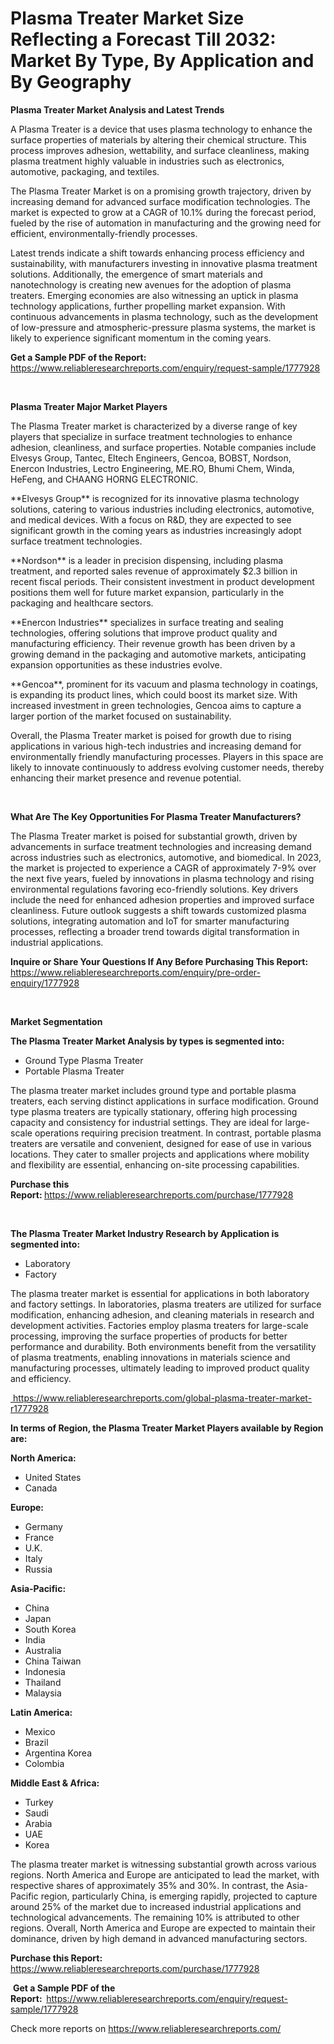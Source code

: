 <p><h1>Plasma Treater Market Size Reflecting a Forecast Till 2032: Market By Type, By Application and By Geography</h1></p><p><strong>Plasma Treater Market Analysis and Latest Trends</strong></p>
<p><p>A Plasma Treater is a device that uses plasma technology to enhance the surface properties of materials by altering their chemical structure. This process improves adhesion, wettability, and surface cleanliness, making plasma treatment highly valuable in industries such as electronics, automotive, packaging, and textiles.</p><p>The Plasma Treater Market is on a promising growth trajectory, driven by increasing demand for advanced surface modification technologies. The market is expected to grow at a CAGR of 10.1% during the forecast period, fueled by the rise of automation in manufacturing and the growing need for efficient, environmentally-friendly processes. </p><p>Latest trends indicate a shift towards enhancing process efficiency and sustainability, with manufacturers investing in innovative plasma treatment solutions. Additionally, the emergence of smart materials and nanotechnology is creating new avenues for the adoption of plasma treaters. Emerging economies are also witnessing an uptick in plasma technology applications, further propelling market expansion. With continuous advancements in plasma technology, such as the development of low-pressure and atmospheric-pressure plasma systems, the market is likely to experience significant momentum in the coming years.</p></p>
<p><strong>Get a Sample PDF of the Report:&nbsp;</strong> <a href="https://www.reliableresearchreports.com/enquiry/request-sample/1777928?utm_campaign=3250&utm_medium=2&utm_source=Github&utm_content=ia&utm_term=09042025&utm_id=plasma-treater">https://www.reliableresearchreports.com/enquiry/request-sample/1777928</a></p>
<p>&nbsp;</p>
<p><strong>Plasma Treater Major Market Players</strong></p>
<p><p>The Plasma Treater market is characterized by a diverse range of key players that specialize in surface treatment technologies to enhance adhesion, cleanliness, and surface properties. Notable companies include Elvesys Group, Tantec, Eltech Engineers, Gencoa, BOBST, Nordson, Enercon Industries, Lectro Engineering, ME.RO, Bhumi Chem, Winda, HeFeng, and CHAANG HORNG ELECTRONIC.</p><p>**Elvesys Group** is recognized for its innovative plasma technology solutions, catering to various industries including electronics, automotive, and medical devices. With a focus on R&D, they are expected to see significant growth in the coming years as industries increasingly adopt surface treatment technologies.</p><p>**Nordson** is a leader in precision dispensing, including plasma treatment, and reported sales revenue of approximately $2.3 billion in recent fiscal periods. Their consistent investment in product development positions them well for future market expansion, particularly in the packaging and healthcare sectors.</p><p>**Enercon Industries** specializes in surface treating and sealing technologies, offering solutions that improve product quality and manufacturing efficiency. Their revenue growth has been driven by a growing demand in the packaging and automotive markets, anticipating expansion opportunities as these industries evolve.</p><p>**Gencoa**, prominent for its vacuum and plasma technology in coatings, is expanding its product lines, which could boost its market size. With increased investment in green technologies, Gencoa aims to capture a larger portion of the market focused on sustainability.</p><p>Overall, the Plasma Treater market is poised for growth due to rising applications in various high-tech industries and increasing demand for environmentally friendly manufacturing processes. Players in this space are likely to innovate continuously to address evolving customer needs, thereby enhancing their market presence and revenue potential.</p></p>
<p>&nbsp;</p>
<p><strong>What Are The Key Opportunities For Plasma Treater Manufacturers?</strong></p>
<p><p>The Plasma Treater market is poised for substantial growth, driven by advancements in surface treatment technologies and increasing demand across industries such as electronics, automotive, and biomedical. In 2023, the market is projected to experience a CAGR of approximately 7-9% over the next five years, fueled by innovations in plasma technology and rising environmental regulations favoring eco-friendly solutions. Key drivers include the need for enhanced adhesion properties and improved surface cleanliness. Future outlook suggests a shift towards customized plasma solutions, integrating automation and IoT for smarter manufacturing processes, reflecting a broader trend towards digital transformation in industrial applications.</p></p>
<p><strong>Inquire or Share Your Questions If Any Before Purchasing This Report:</strong> <a href="https://www.reliableresearchreports.com/enquiry/pre-order-enquiry/1777928?utm_campaign=3250&utm_medium=2&utm_source=Github&utm_content=ia&utm_term=09042025&utm_id=plasma-treater">https://www.reliableresearchreports.com/enquiry/pre-order-enquiry/1777928</a></p>
<p>&nbsp;</p>
<p><strong>Market Segmentation</strong></p>
<p><strong>The Plasma Treater Market Analysis by types is segmented into:</strong></p>
<p><ul><li>Ground Type Plasma Treater</li><li>Portable Plasma Treater</li></ul></p>
<p><p>The plasma treater market includes ground type and portable plasma treaters, each serving distinct applications in surface modification. Ground type plasma treaters are typically stationary, offering high processing capacity and consistency for industrial settings. They are ideal for large-scale operations requiring precision treatment. In contrast, portable plasma treaters are versatile and convenient, designed for ease of use in various locations. They cater to smaller projects and applications where mobility and flexibility are essential, enhancing on-site processing capabilities.</p></p>
<p><strong>Purchase this Report:&nbsp;</strong><a href="https://www.reliableresearchreports.com/purchase/1777928?utm_campaign=3250&utm_medium=2&utm_source=Github&utm_content=ia&utm_term=09042025&utm_id=plasma-treater">https://www.reliableresearchreports.com/purchase/1777928</a></p>
<p>&nbsp;</p>
<p><strong>The Plasma Treater Market Industry Research by Application is segmented into:</strong></p>
<p><ul><li>Laboratory</li><li>Factory</li></ul></p>
<p><p>The plasma treater market is essential for applications in both laboratory and factory settings. In laboratories, plasma treaters are utilized for surface modification, enhancing adhesion, and cleaning materials in research and development activities. Factories employ plasma treaters for large-scale processing, improving the surface properties of products for better performance and durability. Both environments benefit from the versatility of plasma treatments, enabling innovations in materials science and manufacturing processes, ultimately leading to improved product quality and efficiency.</p></p>
<p><a href="https://www.reliableresearchreports.com/global-plasma-treater-market-r1777928?utm_campaign=3250&utm_medium=2&utm_source=Github&utm_content=ia&utm_term=09042025&utm_id=plasma-treater">&nbsp;https://www.reliableresearchreports.com/global-plasma-treater-market-r1777928</a></p>
<p><strong>In terms of Region, the Plasma Treater Market Players available by Region are:</strong></p>
<p>
    <p> <strong> North America: </strong>
        <ul>
            <li>United States</li>
            <li>Canada</li>
        </ul>
        </p> 
    <p> <strong> Europe: </strong>
        <ul>
            <li>Germany</li>
            <li>France</li>
            <li>U.K.</li>
            <li>Italy</li>
            <li>Russia</li>
        </ul>
        </p> 
    <p> <strong> Asia-Pacific: </strong>
        <ul>
            <li>China</li>
            <li>Japan</li>
            <li>South Korea</li>
            <li>India</li>
            <li>Australia</li>
            <li>China Taiwan</li>
            <li>Indonesia</li>
            <li>Thailand</li>
            <li>Malaysia</li>
        </ul>
        </p> 
    <p> <strong> Latin America: </strong>
        <ul>
            <li>Mexico</li>
            <li>Brazil</li>
            <li>Argentina Korea</li>
            <li>Colombia</li>
        </ul>
        </p> 
    <p> <strong> Middle East & Africa: </strong>
        <ul>
            <li>Turkey</li>
            <li>Saudi</li>
            <li>Arabia</li>
            <li>UAE</li>
            <li>Korea</li>
        </ul>
    </p>
    </p>
<p><p>The plasma treater market is witnessing substantial growth across various regions. North America and Europe are anticipated to lead the market, with respective shares of approximately 35% and 30%. In contrast, the Asia-Pacific region, particularly China, is emerging rapidly, projected to capture around 25% of the market due to increased industrial applications and technological advancements. The remaining 10% is attributed to other regions. Overall, North America and Europe are expected to maintain their dominance, driven by high demand in advanced manufacturing sectors.</p></p>
<p><strong>Purchase this Report: </strong><a href="https://www.reliableresearchreports.com/purchase/1777928?utm_campaign=3250&utm_medium=2&utm_source=Github&utm_content=ia&utm_term=09042025&utm_id=plasma-treater">https://www.reliableresearchreports.com/purchase/1777928</a></p>
<p>&nbsp;<strong>Get a Sample PDF of the Report:&nbsp;&nbsp;</strong><a href="https://www.reliableresearchreports.com/enquiry/request-sample/1777928?utm_campaign=3250&utm_medium=2&utm_source=Github&utm_content=ia&utm_term=09042025&utm_id=plasma-treater">https://www.reliableresearchreports.com/enquiry/request-sample/1777928</a></p>
<p><strong></strong></p>
<p>Check more reports on <a href="https://www.reliableresearchreports.com/?utm_campaign=3250&utm_medium=2&utm_source=Github&utm_content=ia&utm_term=09042025&utm_id=plasma-treater">https://www.reliableresearchreports.com/</a></p>